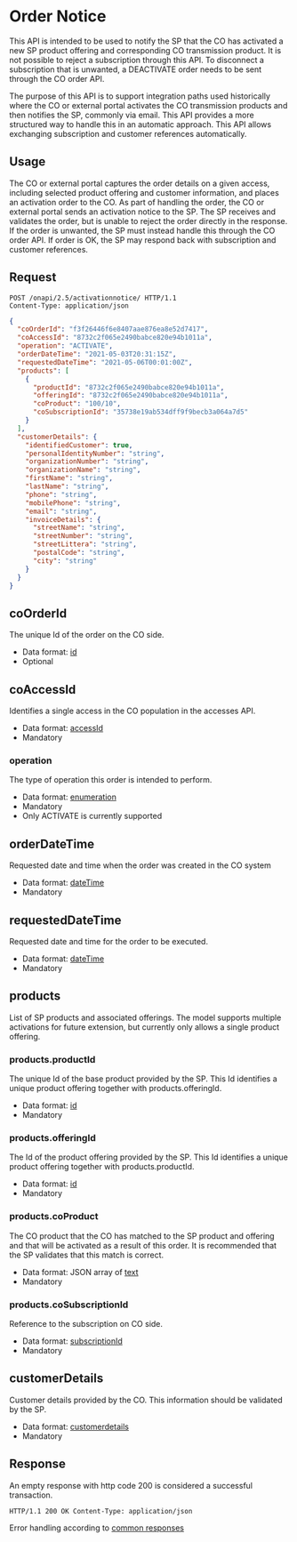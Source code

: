 # Order Notice

This API is intended to be used to notify the SP that the CO has activated a new SP product offering and corresponding
CO transmission product. It is not possible to reject a subscription through this API. To disconnect a subscription that
is unwanted, a DEACTIVATE order needs to be sent through the CO order API.

The purpose of this API is to support integration paths used historically where the CO or external portal activates the
CO transmission products and then notifies the SP, commonly via email. This API provides a more structured way to handle
this in an automatic approach. This API allows exchanging subscription and customer references automatically.

## Usage

The CO or external portal captures the order details on a given access, including selected product offering and customer
information, and places an activation order to the CO. As part of handling the order, the CO or external portal sends an
activation notice to the SP. The SP receives and validates the order, but is unable to reject the order directly in the
response. If the order is unwanted, the SP must instead handle this through the CO order API. If order is OK, the SP may
respond back with subscription and customer references.

## Request

```http
POST /onapi/2.5/activationnotice/ HTTP/1.1
Content-Type: application/json
```

```json
{
  "coOrderId": "f3f26446f6e8407aae876ea8e52d7417",
  "coAccessId": "8732c2f065e2490babce820e94b1011a",
  "operation": "ACTIVATE",
  "orderDateTime": "2021-05-03T20:31:15Z",
  "requestedDateTime": "2021-05-06T00:01:00Z",
  "products": [
    {
      "productId": "8732c2f065e2490babce820e94b1011a",
      "offeringId": "8732c2f065e2490babce820e94b1011a",
      "coProduct": "100/10",
      "coSubscriptionId": "35738e19ab534dff9f9becb3a064a7d5"
    }
  ],
  "customerDetails": {
    "identifiedCustomer": true,
    "personalIdentityNumber": "string",
    "organizationNumber": "string",
    "organizationName": "string",
    "firstName": "string",
    "lastName": "string",
    "phone": "string",
    "mobilePhone": "string",
    "email": "string",
    "invoiceDetails": {
      "streetName": "string",
      "streetNumber": "string",
      "streetLittera": "string",
      "postalCode": "string",
      "city": "string"
    }
  }
}
```

## coOrderId

The unique Id of the order on the CO side.

* Data format: [id](../common/dataformats.md#id)
* Optional

## coAccessId

Identifies a single access in the CO population in the accesses API.

* Data format: [accessId](../common/dataformats.md#accessid)
* Mandatory

### operation

The type of operation this order is intended to perform.

* Data format: [enumeration](../common/dataformats.md#enumeration)
* Mandatory
* Only ACTIVATE is currently supported

## orderDateTime

Requested date and time when the order was created in the CO system

* Data format: [dateTime](../common/dataformats.md#datetime)
* Mandatory

## requestedDateTime

Requested date and time for the order to be executed.

* Data format: [dateTime](../common/dataformats.md#datetime)
* Mandatory

## products

List of SP products and associated offerings. The model supports multiple activations for future extension, but
currently only allows a single product offering.

### products.productId

The unique Id of the base product provided by the SP. This Id identifies a unique product offering together with
products.offeringId.

* Data format: [id](../common/dataformats.md#id)
* Mandatory

### products.offeringId

The Id of the product offering provided by the SP. This Id identifies a unique product offering together with
products.productId.

* Data format: [id](../common/dataformats.md#id)
* Mandatory

### products.coProduct

The CO product that the CO has matched to the SP product and offering and that will be activated as a result of this
order. It is recommended that the SP validates that this match is correct.

* Data format: JSON array of [text](../common/dataformats.md#text)
* Mandatory

### products.coSubscriptionId

Reference to the subscription on CO side.

* Data format: [subscriptionId](../common/dataformats.md#subscriptionid)
* Mandatory

## customerDetails

Customer details provided by the CO. This information should be validated by the SP.

* Data format: [customerdetails](../common/dataformats.md#customerdetails)
* Mandatory

## Response

An empty response with http code 200 is considered a successful transaction.

```http
HTTP/1.1 200 OK Content-Type: application/json
```

Error handling according to [common responses](../common/responses.md)
